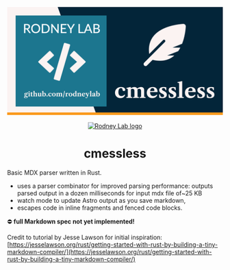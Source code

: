 <img src="./images/rodneylab-github-cmessless.png" alt="Rodney Lab c mess less Github banner">

<p align="center">
  <a aria-label="Open Rodney Lab site" href="https://rodneylab.com" rel="nofollow noopener noreferrer">
    <img alt="Rodney Lab logo" src="https://rodneylab.com/assets/icon.png" width="60" />
  </a>
</p>
<h1 align="center">
  cmessless
</h1>

Basic MDX parser written in Rust.

- uses a parser combinator for improved parsing performance: outputs parsed output in a dozen milliseconds for input mdx file of~25 KB
- watch mode to update Astro output as you save markdown,
- escapes code in inline fragments and fenced code blocks.


⛔️ **full Markdown spec not yet implemented!**

Credit to tutorial by Jesse Lawson for initial inspiration: [https://jesselawson.org/rust/getting-started-with-rust-by-building-a-tiny-markdown-compiler/](https://jesselawson.org/rust/getting-started-with-rust-by-building-a-tiny-markdown-compiler/)
